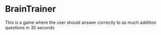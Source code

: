 # BrainTrainer

This is a game where the user should answer correctly to as much addition questions in 30 seconds
